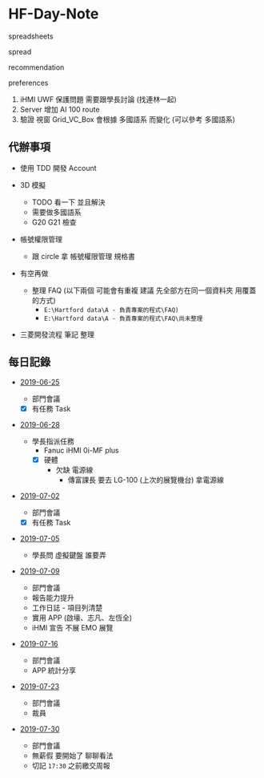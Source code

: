 # HF-Day-Note

spreadsheets

spread

recommendation

preferences

1. iHMI UWF 保護問題 需要跟學長討論 (找連林一起)
2. Server 增加 AI 100 route
3. 驗證 視窗 Grid_VC_Box 會根據 多國語系 而變化 (可以參考 多國語系)

## 代辦事項

- 使用 TDD 開發 Account

- 3D 模擬

  - TODO 看一下 並且解決
  - 需要做多國語系
  - G20 G21 檢查

- 帳號權限管理

  - 跟 circle 拿 帳號權限管理 規格書

- 有空再做

  - 整理 FAQ (以下兩個 可能會有重複 建議 先全部方在同一個資料夾 用覆蓋的方式)
    - `E:\Hartford data\A - 負責專案的程式\FAQ)`
    - `E:\Hartford data\A - 負責專案的程式\FAQ\尚未整理`

- 三菱開發流程 筆記 整理

## 每日記錄

- [2019-06-25](./2019-06/25.md)

  - 部門會議
  - [x] 有任務 Task

- [2019-06-28](./2019-06/28.md)

  - 學長指派任務
    - Fanuc iHMI 0i-MF plus
    - [x] 硬體
      - 欠缺 電源線
        - 傳富課長 要去 LG-100 (上次的展覽機台) 拿電源線

- [2019-07-02](./2019-07/02.md)

  - 部門會議
  - [x] 有任務 Task

- [2019-07-05](./2019-07/05.md)

  - 學長問 虛擬鍵盤 誰要弄

- [2019-07-09](./2019-07/09.md)

  - 部門會議
  - 報告能力提升
  - 工作日誌 - 項目列清楚
  - 實用 APP (啟壕、志凡、左恆全)
  - iHMI 宣告 不展 EMO 展覽

- [2019-07-16](./2019-07/16.md)

  - 部門會議
  - APP 統計分享

- [2019-07-23](./2019-07/23.md)

  - 部門會議
  - 裁員

- [2019-07-30](./2019-07/30.md)
  - 部門會議
  - 無薪假 要開始了 聊聊看法
  - 切記 `17:30` 之前繳交周報
